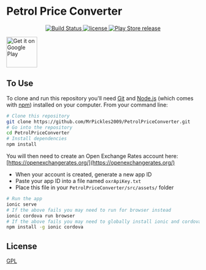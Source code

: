 # Petrol Price Converter

<p align="center">
	<a href="https://github.com/MrPickles2009/PetrolPriceConverter" rel="nofollow">
		<img src="https://img.shields.io/badge/build-passing-brightgreen.svg" alt="Build Status">
	</a>
  <a href="https://github.com/MrPickles2009/PetrolPriceConverter/blob/master/LICENSE">
		<img src="https://img.shields.io/github/license/MrPickles2009/PetrolPriceConverter.svg" alt="license">
	</a>
	<a href="https://play.google.com/store/apps/details?id=com.brokencapodevelopment.ppc">
		<img src="https://img.shields.io/badge/release-v1.0.0-blue.svg" alt="Play Store release">
	</a>
</p>

<a href='https://play.google.com/store/apps/details?id=com.brokencapodevelopment.ppc&pcampaignid=MKT-Other-global-all-co-prtnr-py-PartBadge-Mar2515-1'><img alt='Get it on Google Play' src='https://play.google.com/intl/en_us/badges/images/generic/en_badge_web_generic.png' height='80px'/></a>

## To Use

To clone and run this repository you'll need [Git](https://git-scm.com) and [Node.js](https://nodejs.org/en/download/) (which comes with [npm](http://npmjs.com)) installed on your computer. From your command line:

```bash
# Clone this repository
git clone https://github.com/MrPickles2009/PetrolPriceConverter.git
# Go into the repository
cd PetrolPriceConverter
# Install dependencies
npm install
```

You will then need to create an Open Exchange Rates account here: [https://openexchangerates.org/](https://openexchangerates.org/)
- When your account is created, generate a new app ID
- Paste your app ID into a file named `oxrApiKey.txt`
- Place this file in your `PetrolPriceConverter/src/assets/` folder

```bash
# Run the app
ionic serve
# If the above fails you may need to run for browser instead
ionic cordova run browser
# If the above fails you may need to globally install ionic and cordova
npm install -g ionic cordova
```


## License

[GPL](LICENSE.md)
